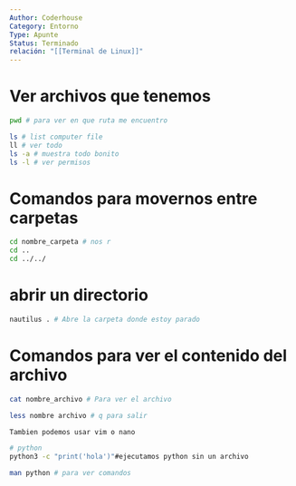 ```yaml
---
Author: Coderhouse
Category: Entorno
Type: Apunte
Status: Terminado
relación: "[[Terminal de Linux]]"
---
```


# Ver archivos que tenemos 

```bash
pwd # para ver en que ruta me encuentro

ls # list computer file
ll # ver todo
ls -a # muestra todo bonito
ls -l # ver permisos
```

# Comandos para movernos entre carpetas


```bash
cd nombre_carpeta # nos r
cd ..
cd ../../
```


# abrir un directorio

```bash
nautilus . # Abre la carpeta donde estoy parado
```



#  Comandos para ver el contenido del archivo

```bash
cat nombre_archivo # Para ver el archivo

less nombre archivo # q para salir

Tambien podemos usar vim o nano
```


```bash
# python
python3 -c "print('hola')"#ejecutamos python sin un archivo

man python # para ver comandos
```